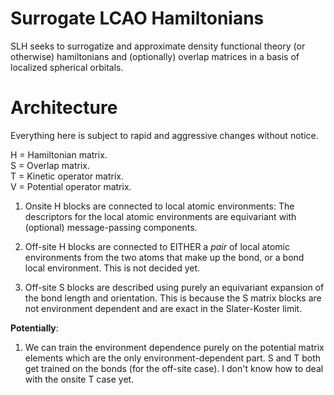 # Surrogate LCAO Hamiltonians

SLH seeks to surrogatize and approximate density functional theory (or otherwise) hamiltonians and (optionally) overlap matrices in a basis of localized spherical orbitals.


# Architecture

Everything here is subject to rapid and aggressive changes without notice.

H = Hamiltonian matrix.\
S = Overlap matrix.\
T = Kinetic operator matrix.\
V = Potential operator matrix.

1. Onsite H blocks are connected to local atomic environments: The descriptors for the local atomic environments are equivariant with (optional) message-passing components.
2. Off-site H blocks are connected to EITHER a *pair* of local atomic environments from the two atoms that make up the bond, or a bond local environment. This is not decided yet.

3. Off-site S blocks are described using purely an equivariant expansion of the bond length and orientation. This is because the S matrix blocks are not environment dependent and are exact in the Slater-Koster limit.

**Potentially**:

1. We can train the environment dependence purely on the potential matrix elements which are the only environment-dependent part. S and T both get trained on the bonds (for the off-site case). I don't know how to deal with the onsite T case yet.